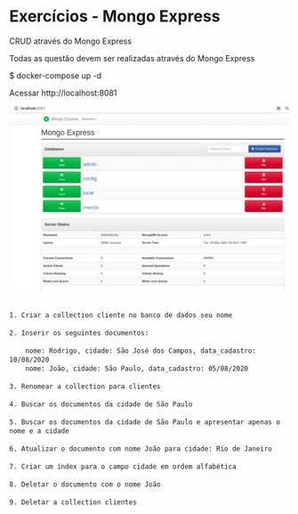 # Exercícios - Mongo Express

CRUD através do Mongo Express

Todas as questão devem ser realizadas através do Mongo Express

$ docker-compose up -d

Acessar http://localhost:8081

<img src="mongo-express-docker.png">

``` 

1. Criar a collection cliente no banco de dados seu nome

2. Inserir os seguintes documentos:

	nome: Rodrigo, cidade: São José dos Campos, data_cadastro: 10/08/2020
	nome: João, cidade: São Paulo, data_cadastro: 05/08/2020
	
3. Renomear a collection para clientes

4. Buscar os documentos da cidade de São Paulo

5. Buscar os documentos da cidade de São Paulo e apresentar apenas o nome e a cidade

6. Atualizar o documento com nome João para cidade: Rio de Janeiro

7. Criar um index para o campo cidade em ordem alfabética

8. Deletar o documento com o nome João

9. Deletar a collection clientes


```